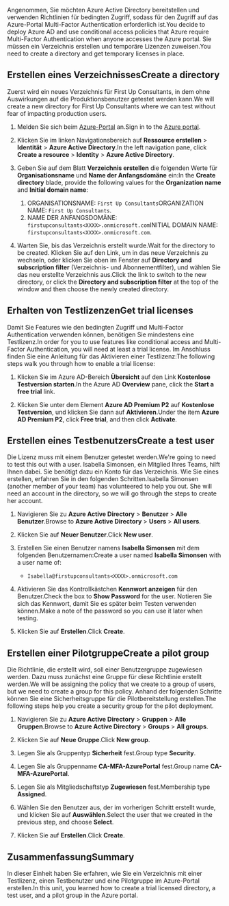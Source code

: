 <span data-ttu-id="52996-101">Angenommen, Sie möchten Azure Active Directory bereitstellen und verwenden Richtlinien für bedingten Zugriff, sodass für den Zugriff auf das Azure-Portal Multi-Factor Authentication erforderlich ist.</span><span class="sxs-lookup"><span data-stu-id="52996-101">You decide to deploy Azure AD and use conditional access policies that Azure require Multi-Factor Authentication when anyone accesses the Azure portal.</span></span> <span data-ttu-id="52996-102">Sie müssen ein Verzeichnis erstellen und temporäre Lizenzen zuweisen.</span><span class="sxs-lookup"><span data-stu-id="52996-102">You need to create a directory and get temporary licenses in place.</span></span>

## <a name="create-a-directory"></a><span data-ttu-id="52996-103">Erstellen eines Verzeichnisses</span><span class="sxs-lookup"><span data-stu-id="52996-103">Create a directory</span></span>
<span data-ttu-id="52996-104">Zuerst wird ein neues Verzeichnis für First Up Consultants, in dem ohne Auswirkungen auf die Produktionsbenutzer getestet werden kann.</span><span class="sxs-lookup"><span data-stu-id="52996-104">We will create a new directory for First Up Consultants where we can test without fear of impacting production users.</span></span>

1. <span data-ttu-id="52996-105">Melden Sie sich beim [Azure-Portal](https://portal.azure.com/?azure-portal=true) an.</span><span class="sxs-lookup"><span data-stu-id="52996-105">Sign in to the [Azure portal](https://portal.azure.com/?azure-portal=true).</span></span>

1. <span data-ttu-id="52996-106">Klicken Sie im linken Navigationsbereich auf **Ressource erstellen** > **Identität** > **Azure Active Directory**.</span><span class="sxs-lookup"><span data-stu-id="52996-106">In the left navigation pane, click **Create a resource** > **Identity** > **Azure Active Directory**.</span></span>

1. <span data-ttu-id="52996-107">Geben Sie auf dem Blatt **Verzeichnis erstellen** die folgenden Werte für **Organisationsname** und **Name der Anfangsdomäne** ein:</span><span class="sxs-lookup"><span data-stu-id="52996-107">In the **Create directory** blade, provide the following values for the **Organization name** and **Initial domain name**:</span></span>

   1. <span data-ttu-id="52996-108">ORGANISATIONSNAME: `First Up Consultants`</span><span class="sxs-lookup"><span data-stu-id="52996-108">ORGANIZATION NAME: `First Up Consultants`.</span></span>
   1. <span data-ttu-id="52996-109">NAME DER ANFANGSDOMÄNE: `firstupconsultants<XXXX>.onmicrosoft.com`</span><span class="sxs-lookup"><span data-stu-id="52996-109">INITIAL DOMAIN NAME: `firstupconsultants<XXXX>.onmicrosoft.com`.</span></span>

1. <span data-ttu-id="52996-110">Warten Sie, bis das Verzeichnis erstellt wurde.</span><span class="sxs-lookup"><span data-stu-id="52996-110">Wait for the directory to be created.</span></span> <span data-ttu-id="52996-111">Klicken Sie auf den Link, um in das neue Verzeichnis zu wechseln, oder klicken Sie oben im Fenster auf **Directory and subscription filter** (Verzeichnis- und Abonnementfilter), und wählen Sie das neu erstellte Verzeichnis aus.</span><span class="sxs-lookup"><span data-stu-id="52996-111">Click the link to switch to the new directory, or click the **Directory and subscription filter** at the top of the window and then choose the newly created directory.</span></span>

## <a name="get-trial-licenses"></a><span data-ttu-id="52996-112">Erhalten von Testlizenzen</span><span class="sxs-lookup"><span data-stu-id="52996-112">Get trial licenses</span></span>

<span data-ttu-id="52996-113">Damit Sie Features wie den bedingten Zugriff und Multi-Factor Authentication verwenden können, benötigen Sie mindestens eine Testlizenz.</span><span class="sxs-lookup"><span data-stu-id="52996-113">In order for you to use features like conditional access and Multi-Factor Authentication, you will need at least a trial license.</span></span> <span data-ttu-id="52996-114">Im Anschluss finden Sie eine Anleitung für das Aktivieren einer Testlizenz:</span><span class="sxs-lookup"><span data-stu-id="52996-114">The following steps walk you through how to enable a trial license:</span></span>

1. <span data-ttu-id="52996-115">Klicken Sie im Azure AD-Bereich **Übersicht** auf den Link **Kostenlose Testversion starten**.</span><span class="sxs-lookup"><span data-stu-id="52996-115">In the Azure AD **Overview** pane, click the **Start a free trial** link.</span></span>

1. <span data-ttu-id="52996-116">Klicken Sie unter dem Element **Azure AD Premium P2** auf **Kostenlose Testversion**, und klicken Sie dann auf **Aktivieren**.</span><span class="sxs-lookup"><span data-stu-id="52996-116">Under the item **Azure AD Premium P2**, click **Free trial**, and then click **Activate**.</span></span>

## <a name="create-a-test-user"></a><span data-ttu-id="52996-117">Erstellen eines Testbenutzers</span><span class="sxs-lookup"><span data-stu-id="52996-117">Create a test user</span></span>

<span data-ttu-id="52996-118">Die Lizenz muss mit einem Benutzer getestet werden.</span><span class="sxs-lookup"><span data-stu-id="52996-118">We're going to need to test this out with a user.</span></span> <span data-ttu-id="52996-119">Isabella Simonsen, ein Mitglied Ihres Teams, hilft Ihnen dabei. Sie benötigt dazu ein Konto für das Verzeichnis. Wie Sie eines erstellen, erfahren Sie in den folgenden Schritten.</span><span class="sxs-lookup"><span data-stu-id="52996-119">Isabella Simonsen (another member of your team) has volunteered to help you out. She will need an account in the directory, so we will go through the steps to create her account.</span></span>

1. <span data-ttu-id="52996-120">Navigieren Sie zu **Azure Active Directory** > **Benutzer** > **Alle Benutzer**.</span><span class="sxs-lookup"><span data-stu-id="52996-120">Browse to **Azure Active Directory** > **Users** > **All users**.</span></span>

1. <span data-ttu-id="52996-121">Klicken Sie auf **Neuer Benutzer**.</span><span class="sxs-lookup"><span data-stu-id="52996-121">Click **New user**.</span></span>

1. <span data-ttu-id="52996-122">Erstellen Sie einen Benutzer namens **Isabella Simonsen** mit dem folgenden Benutzernamen:</span><span class="sxs-lookup"><span data-stu-id="52996-122">Create a user named **Isabella Simonsen** with a user name of:</span></span>

   * `Isabella@firstupconsultants<XXXX>.onmicrosoft.com`

1. <span data-ttu-id="52996-123">Aktivieren Sie das Kontrollkästchen **Kennwort anzeigen** für den Benutzer.</span><span class="sxs-lookup"><span data-stu-id="52996-123">Check the box to **Show Password** for the user.</span></span> <span data-ttu-id="52996-124">Notieren Sie sich das Kennwort, damit Sie es später beim Testen verwenden können.</span><span class="sxs-lookup"><span data-stu-id="52996-124">Make a note of the password so you can use it later when testing.</span></span>

1. <span data-ttu-id="52996-125">Klicken Sie auf **Erstellen**.</span><span class="sxs-lookup"><span data-stu-id="52996-125">Click **Create**.</span></span>

## <a name="create-a-pilot-group"></a><span data-ttu-id="52996-126">Erstellen einer Pilotgruppe</span><span class="sxs-lookup"><span data-stu-id="52996-126">Create a pilot group</span></span>

<span data-ttu-id="52996-127">Die Richtlinie, die erstellt wird, soll einer Benutzergruppe zugewiesen werden. Dazu muss zunächst eine Gruppe für diese Richtlinie erstellt werden.</span><span class="sxs-lookup"><span data-stu-id="52996-127">We will be assigning the policy that we create to a group of users, but we need to create a group for this policy.</span></span> <span data-ttu-id="52996-128">Anhand der folgenden Schritte können Sie eine Sicherheitsgruppe für die Pilotbereitstellung erstellen.</span><span class="sxs-lookup"><span data-stu-id="52996-128">The following steps help you create a security group for the pilot deployment.</span></span>

1. <span data-ttu-id="52996-129">Navigieren Sie zu **Azure Active Directory** > **Gruppen** > **Alle Gruppen**.</span><span class="sxs-lookup"><span data-stu-id="52996-129">Browse to **Azure Active Directory** > **Groups** > **All groups**.</span></span>

1. <span data-ttu-id="52996-130">Klicken Sie auf **Neue Gruppe**.</span><span class="sxs-lookup"><span data-stu-id="52996-130">Click **New group**.</span></span>

1. <span data-ttu-id="52996-131">Legen Sie als Gruppentyp **Sicherheit** fest.</span><span class="sxs-lookup"><span data-stu-id="52996-131">Group type **Security**.</span></span>

1. <span data-ttu-id="52996-132">Legen Sie als Gruppenname **CA-MFA-AzurePortal** fest.</span><span class="sxs-lookup"><span data-stu-id="52996-132">Group name **CA-MFA-AzurePortal**.</span></span>

1. <span data-ttu-id="52996-133">Legen Sie als Mitgliedschaftstyp **Zugewiesen** fest.</span><span class="sxs-lookup"><span data-stu-id="52996-133">Membership type **Assigned**.</span></span>

1. <span data-ttu-id="52996-134">Wählen Sie den Benutzer aus, der im vorherigen Schritt erstellt wurde, und klicken Sie auf **Auswählen**.</span><span class="sxs-lookup"><span data-stu-id="52996-134">Select the user that we created in the previous step, and choose **Select**.</span></span>

1. <span data-ttu-id="52996-135">Klicken Sie auf **Erstellen**.</span><span class="sxs-lookup"><span data-stu-id="52996-135">Click **Create**.</span></span>

## <a name="summary"></a><span data-ttu-id="52996-136">Zusammenfassung</span><span class="sxs-lookup"><span data-stu-id="52996-136">Summary</span></span>

<span data-ttu-id="52996-137">In dieser Einheit haben Sie erfahren, wie Sie ein Verzeichnis mit einer Testlizenz, einen Testbenutzer und eine Pilotgruppe im Azure-Portal erstellen.</span><span class="sxs-lookup"><span data-stu-id="52996-137">In this unit, you learned how to create a trial licensed directory, a test user, and a pilot group in the Azure portal.</span></span>
